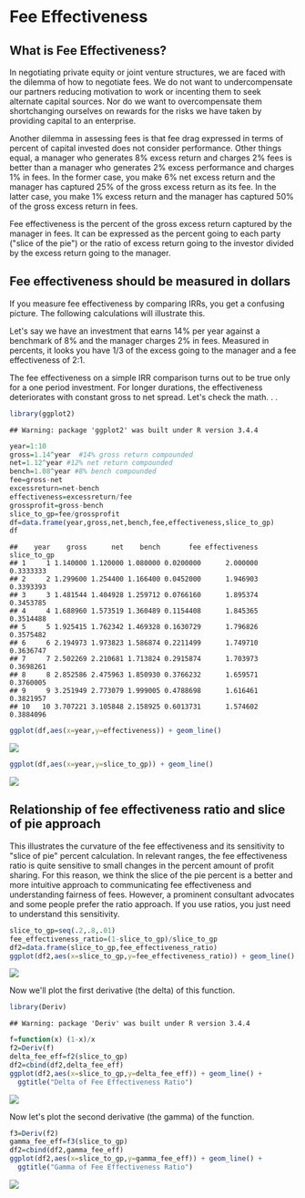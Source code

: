 Fee Effectiveness
================

What is Fee Effectiveness?
--------------------------

In negotiating private equity or joint venture structures, we are faced with the dilemma of how to negotiate fees. We do not want to undercompensate our partners reducing motivation to work or incenting them to seek alternate capital sources. Nor do we want to overcompensate them shortchanging ourselves on rewards for the risks we have taken by providing capital to an enterprise.

Another dilemma in assessing fees is that fee drag expressed in terms of percent of capital invested does not consider performance. Other things equal, a manager who generates 8% excess return and charges 2% fees is better than a manager who generates 2% excess performance and charges 1% in fees. In the former case, you make 6% net excess return and the manager has captured 25% of the gross excess return as its fee. In the latter case, you make 1% excess return and the manager has captured 50% of the gross excess return in fees.

Fee effectiveness is the percent of the gross excess return captured by the manager in fees. It can be expressed as the percent going to each party ("slice of the pie") or the ratio of excess return going to the investor divided by the excess return going to the manager.

Fee effectiveness should be measured in dollars
-----------------------------------------------

If you measure fee effectiveness by comparing IRRs, you get a confusing picture. The following calculations will illustrate this.

Let's say we have an investment that earns 14% per year against a benchmark of 8% and the manager charges 2% in fees. Measured in percents, it looks you have 1/3 of the excess going to the manager and a fee effectiveness of 2:1.

The fee effectiveness on a simple IRR comparison turns out to be true only for a one period investment. For longer durations, the effectiveness deteriorates with constant gross to net spread. Let's check the math. . .

``` r
library(ggplot2)
```

    ## Warning: package 'ggplot2' was built under R version 3.4.4

``` r
year=1:10
gross=1.14^year  #14% gross return compounded
net=1.12^year #12% net return compounded
bench=1.08^year #8% bench compounded
fee=gross-net
excessreturn=net-bench
effectiveness=excessreturn/fee
grossprofit=gross-bench
slice_to_gp=fee/grossprofit
df=data.frame(year,gross,net,bench,fee,effectiveness,slice_to_gp)
df
```

    ##    year    gross      net    bench       fee effectiveness slice_to_gp
    ## 1     1 1.140000 1.120000 1.080000 0.0200000      2.000000   0.3333333
    ## 2     2 1.299600 1.254400 1.166400 0.0452000      1.946903   0.3393393
    ## 3     3 1.481544 1.404928 1.259712 0.0766160      1.895374   0.3453785
    ## 4     4 1.688960 1.573519 1.360489 0.1154408      1.845365   0.3514488
    ## 5     5 1.925415 1.762342 1.469328 0.1630729      1.796826   0.3575482
    ## 6     6 2.194973 1.973823 1.586874 0.2211499      1.749710   0.3636747
    ## 7     7 2.502269 2.210681 1.713824 0.2915874      1.703973   0.3698261
    ## 8     8 2.852586 2.475963 1.850930 0.3766232      1.659571   0.3760005
    ## 9     9 3.251949 2.773079 1.999005 0.4788698      1.616461   0.3821957
    ## 10   10 3.707221 3.105848 2.158925 0.6013731      1.574602   0.3884096

``` r
ggplot(df,aes(x=year,y=effectiveness)) + geom_line()
```

![](fee_effectivenss_files/figure-markdown_github/unnamed-chunk-2-1.png)

``` r
ggplot(df,aes(x=year,y=slice_to_gp)) + geom_line()
```

![](fee_effectivenss_files/figure-markdown_github/unnamed-chunk-2-2.png)

Relationship of fee effectiveness ratio and slice of pie approach
-----------------------------------------------------------------

This illustrates the curvature of the fee effectiveness and its sensitivity to "slice of pie" percent calculation. In relevant ranges, the fee effectiveness ratio is quite sensitive to small changes in the percent amount of profit sharing. For this reason, we think the slice of the pie percent is a better and more intuitive approach to communicating fee effectiveness and understanding fairness of fees. However, a prominent consultant advocates and some people prefer the ratio approach. If you use ratios, you just need to understand this sensitivity.

``` r
slice_to_gp=seq(.2,.8,.01)
fee_effectiveness_ratio=(1-slice_to_gp)/slice_to_gp
df2=data.frame(slice_to_gp,fee_effectiveness_ratio)
ggplot(df2,aes(x=slice_to_gp,y=fee_effectiveness_ratio)) + geom_line()
```

![](fee_effectivenss_files/figure-markdown_github/unnamed-chunk-3-1.png)

Now we'll plot the first derivative (the delta) of this function.

``` r
library(Deriv)
```

    ## Warning: package 'Deriv' was built under R version 3.4.4

``` r
f=function(x) (1-x)/x
f2=Deriv(f)
delta_fee_eff=f2(slice_to_gp)
df2=cbind(df2,delta_fee_eff)
ggplot(df2,aes(x=slice_to_gp,y=delta_fee_eff)) + geom_line() + 
  ggtitle("Delta of Fee Effectiveness Ratio")
```

![](fee_effectivenss_files/figure-markdown_github/unnamed-chunk-4-1.png)

Now let's plot the second derivative (the gamma) of the function.

``` r
f3=Deriv(f2)
gamma_fee_eff=f3(slice_to_gp)
df2=cbind(df2,gamma_fee_eff)
ggplot(df2,aes(x=slice_to_gp,y=gamma_fee_eff)) + geom_line() + 
  ggtitle("Gamma of Fee Effectiveness Ratio")
```

![](fee_effectivenss_files/figure-markdown_github/unnamed-chunk-5-1.png)
